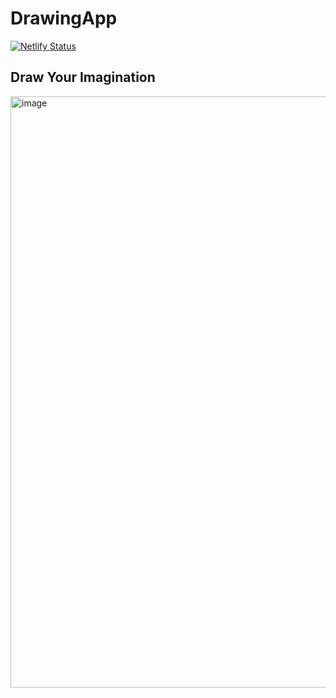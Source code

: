 # DrawingApp
[![Netlify Status](https://api.netlify.com/api/v1/badges/c6199e9d-2709-4b01-ac57-b5780d95b81a/deploy-status?branch=DrawingApp)](https://app.netlify.com/sites/draw-your-imagination/deploys)

<h2> Draw Your Imagination </h2>



<img width="946" alt="image" src="https://github.com/SkyRaH05/DrawingApp/assets/118686623/4b4cc3d6-d1bc-4f98-a689-96833f2f45f0">
